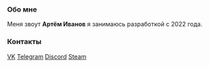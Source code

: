 ### Обо мне
Меня звоут  **Артём Иванов** я занимаюсь разработкой с 2022 года.
### Контакты
[VK](https://vk.com/da_da_ya_hilton)
[Telegram](https://t.me/Artyom_Hilton)
[Discord](HILTON#9122)
[Steam](https://steamcommunity.com/id/123456777878/)
